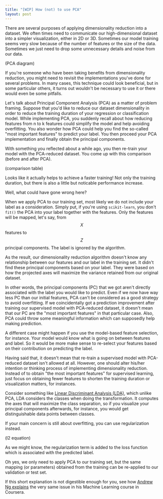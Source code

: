 ```yaml
---
title: "[WIP] How (not) to use PCA"
layout: post
---
```


There are several purposes of applying dimensionality reduction into a dataset. We often times need to communicate our high-dimensional dataset into a simpler visualization, either in 2D or 3D. Sometimes our model training seems very slow because of the number of features or the size of the data. Sometimes we just need to drop some unnecessary details and noise from our data. 

(PCA diagram)

If you're someone who have been taking benefits from dimensionality reduction, you might need to revisit the implementations you've done for several problems. In many cases, this technique could look beneficial, but in some particular others, it turns out wouldn't be necessary to use it or there would even be some pitfalls. 

Let's talk about Principal Component Analysis (PCA) as a matter of problem framing. Suppose that you'd like to reduce our dataset dimensionality in order to reduce the training duration of your regression or classification model. While implementing PCA, you suddenly recall about how reducing features from n to k features could simplify the model and help avoiding overfitting. You also wonder how PCA could help you find the so-called "most important features" to predict your label. You then proceed your PCA implementation and finally obtain the principal components.

With something you reflected about a while ago, you then re-train your model with the PCA-reduced dataset. You come up with this comparison (before and after PCA).

(comparison table)

Looks like it actually helps to achieve a faster training! Not only the training duration, but there is also a little but noticable performance increase.

Well, what could have gone wrong here?

When we apply PCA to our training set, most likely we do not include your label as a consideration. Simply put, if you're using `scikit-learn`, you don't `fit()` the PCA into your label together with the features. Only the features 
will be mapped, let's say, from $$X$$ features to $$Z$$ principal components. The label is ignored by the algorithm. 

As the result, our dimensionality reduction algorithm doesn't know any relationship between our features and our label in the training set. It didn't find these principal components based on your label. They were based on how the projected axes will maximize the variance retained from our original dataset. 

In other words, the principal components (PC) that we got aren't directly associated with the label you would like to predict. Even if we now have way less PC than our initial features, PCA can't be considered as a good strategy to avoid overfitting. If we coincidentally got a prediction improvement after training our supervised model with PCA-reduced dataset, it doesn't mean that our PC are the "most important features" in that particular case. Also, PCA could throw some meaningful information which can supposedly help making prediction.

A different case might happen if you use the model-based feature selection, for instance. Your model would know what is going on between features and label. So it would be more make sense to re-select your features based on their contribution on predicting the label.

Having said that, it doesn't mean that re-train a supervised model with PCA-reduced dataset isn't allowed at all. However, one should alter his/her intention or thinking process of implementing dimensionality reduction. Instead of to obtain "the most important features" for supervised learning, just focus on obtaining fewer features to shorten the training duration or visualization matters, for instances.

Consider something like <a href="https://sebastianraschka.com/Articles/2014_python_lda.html">Linear Discriminant Analysis (LDA)</a>, which unlike PCA, LDA considers the classes when doing the transformation. It computes the axes that will maximize the class separation, so if you visualize your principal components afterwards, for instance, you would get distinguishable data points between classes.

If your main concern is still about overfitting, you can use regularization instead. 

(l2 equation)

As we might know, the regularization term is added to the loss function which is associated with the predicted label.

Oh yes, we only need to apply PCA to our training set, but the same mapping (or parameters) obtained from the training can be re-applied to our validation or test set.

If this short explanation is not digestible enough for you, see how <a href="https://www.coursera.org/learn/machine-learning/lecture/RBqQl/advice-for-applying-pca">Andrew Ng explains</a> the very same issue in his Machine Learning course in Coursera. 